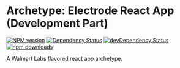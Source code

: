 # Archetype: Electrode React App (Development Part)

[![NPM version][npm-image]][npm-url] [![Dependency Status][daviddm-image]][daviddm-url] [![devDependency Status][daviddm-dev-image]][daviddm-dev-url] [![npm downloads][npm-downloads-image]][npm-downloads-url]

A Walmart Labs flavored react app archetype.

[npm-image]: https://badge.fury.io/js/kununu-electrode-archetype-react-app-dev.svg
[npm-url]: https://npmjs.org/package/kununu-electrode-archetype-react-app-dev
[daviddm-image]: https://david-dm.org/electrode-io/electrode/status.svg?path=packages/kununu-electrode-archetype-react-app-dev
[daviddm-url]: https://david-dm.org/electrode-io/electrode?path=packages/kununu-electrode-archetype-react-app-dev
[daviddm-dev-image]:https://david-dm.org/electrode-io/electrode/dev-status.svg?path=packages/kununu-electrode-archetype-react-app-dev
[daviddm-dev-url]:https://david-dm.org/electrode-io/electrode?path=packages/kununu-electrode-archetype-react-app-dev?type-dev
[npm-downloads-image]:https://img.shields.io/npm/dm/kununu-electrode-archetype-react-app-dev.svg
[npm-downloads-url]:https://www.npmjs.com/package/kununu-electrode-archetype-react-app-dev
